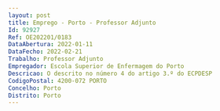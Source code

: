 ```yaml
--- 
layout: post
title: Emprego - Porto - Professor Adjunto
Id: 92927
Ref: OE202201/0183
DataAbertura: 2022-01-11
DataFecho: 2022-02-21
Trabalho: Professor Adjunto
Empregador: Escola Superior de Enfermagem do Porto
Descricao: O descrito no número 4 do artigo 3.º do ECPDESP
CodigoPostal: 4200-072 PORTO
Concelho: Porto
Distrito: Porto
--- 
```

